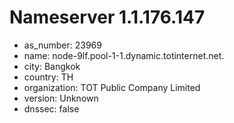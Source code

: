 # Nameserver 1.1.176.147

* as_number: 23969
* name: node-9lf.pool-1-1.dynamic.totinternet.net.
* city: Bangkok
* country: TH
* organization: TOT Public Company Limited
* version: Unknown
* dnssec: false
